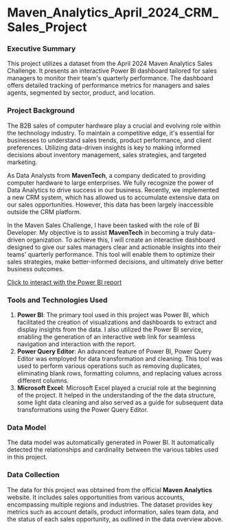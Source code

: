 # Maven_Analytics_April_2024_CRM_Sales_Project

### Executive Summary
This project utilizes a dataset from the April 2024 Maven Analytics Sales Challenge. It presents an interactive Power BI dashboard tailored for sales managers to monitor their team's quarterly performance. The dashboard offers detailed tracking of performance metrics for managers and sales agents, segmented by sector, product, and location.

### Project Background
The B2B sales of computer hardware play a crucial and evolving role within the technology industry. To maintain a competitive edge, it's essential for businesses to understand sales trends, product performance, and client preferences. Utilizing data-driven insights is key to making informed decisions about inventory management, sales strategies, and targeted marketing.

As Data Analysts from **MavenTech**, a company dedicated to providing computer hardware to large enterprises. We fully recognize the power of Data Analytics to drive success in our business. Recently, we implemented a new CRM system, which has allowed us to accumulate extensive data on our sales opportunities. However, this data has been largely inaccessible outside the CRM platform.

In the Maven Sales Challenge, I have been tasked with the role of BI Developer. My objective is to assist **MavenTech** in becoming a truly data-driven organization. To achieve this, I will create an interactive dashboard designed to give our sales managers clear and actionable insights into their teams' quarterly performance. This tool will enable them to optimize their sales strategies, make better-informed decisions, and ultimately drive better business outcomes.

[Click to interact with the Power BI report](https://app.powerbi.com/view?r=eyJrIjoiNzQ1N2E0NjMtZTQ3My00MjRjLWI1YmUtM2JhYzJkOTNlNDZkIiwidCI6IjFkZDZlZmUxLTk4MDctNGM1Yy04NzJiLWJmZDExZDIyNGEzMSJ9)

### Tools and Technologies Used
1. **Power BI**: The primary tool used in this project was Power BI, which facilitated the creation of visualizations and dashboards to extract and display insights from the data. I also utilized the Power BI service, enabling the generation of an interactive web link for seamless navigation and interaction with the report.
2. **Power Query Editor**: An advanced feature of Power BI, Power Query Editor was employed for data transformation and cleaning. This tool was used to perform various operations such as removing duplicates, eliminating blank rows, formatting columns, and replacing values across different columns.
4. **Microsoft Excel**: Microsoft Excel played a crucial role at the beginning of the project. It helped in the understanding of the the data structure, some light data cleaning and also served as a guide for subsequent data transformations using the Power Query Editor.
   
### Data Model
The data model was automatically generated in Power BI. It automatically detected the relationships and cardinality between the various tables used in this project.

### Data Collection
The data for this project was obtained from the official **Maven Analytics** website. It includes sales opportunities from various accounts, encompassing multiple regions and industries. The dataset provides key metrics such as account details, product information, sales team data, and the status of each sales opportunity, as outlined in the data overview above.
